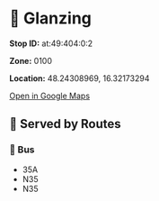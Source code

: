 # 🚉 Glanzing


**Stop ID:** at:49:404:0:2

**Zone:** 0100

**Location:** 48.24308969, 16.32173294

[Open in Google Maps](https://www.google.com/maps?q=48.24308969,16.32173294)

## 🚆 Served by Routes

### 🚌 Bus
- 35A
- N35
- N35